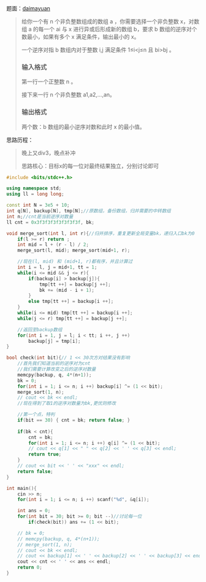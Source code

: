 题面：[daimayuan](http://oj.daimayuan.top/course/10/problem/497)

>给你一个有 n 个非负整数组成的数组 a ，你需要选择一个非负整数 x，对数组 a 的每一个 ai 与 x 进行异或后形成新的数组 b，要求 b 数组的逆序对个数最小，如果有多个 x 满足条件，输出最小的 x。
>
>一个逆序对指 b 数组内对于整数 i,j 满足条件 1≤i<j≤n 且 bi>bj 。
>
>### 输入格式
>
>第一行一个正整数 n 。
>
>接下来一行 n 个非负整数 a1,a2,…,an。
>
>### 输出格式
>
>两个数：b 数组的最小逆序对数和此时 x 的最小值。

思路历程：

>晚上又div3，晚点补冲
>
>思路核心：目标x的每一位对最终结果独立，分别讨论即可
>
>

```c++
#include <bits/stdc++.h>

using namespace std;
using ll = long long;

const int N = 3e5 + 10;
int q[N], backup[N], tmp[N];//原数组，备份数组，归并需要的中转数组
int n;//cnt是当前逆序对数量
ll cnt = 0x3f3f3f3f3f3f3f3f, bk;

void merge_sort(int l, int r){//归并排序，重复更新全局变量bk，递归入口bk为0
	if(l >= r) return ;
	int mid = l + (r - l) / 2;
	merge_sort(l, mid); merge_sort(mid+1, r);

	//现在(l, mid) 和 (mid+1, r)都有序，并且计算过
	int i = l, j = mid+1, tt = 1;
	while(i <= mid && j <= r){
		if(backup[i] > backup[j]){
			tmp[tt ++] = backup[j ++];
			bk += (mid - i + 1);
		}
		else tmp[tt ++] = backup[i ++];
	}
	while(i <= mid) tmp[tt ++] = backup[i ++];
	while(j <= r) tmp[tt ++] = backup[j ++];

	//返回至backup数组
	for(int i = 1, j = l; i < tt; i ++, j ++)
		backup[j] = tmp[i];
}

bool check(int bit){// 1 << 30次方对结果没有影响
	//首先我们知道当前的逆序对为cnt
	//我们需要计算改变之后的逆序对数量
	memcpy(backup, q, 4*(n+1));
	bk = 0;
	for(int i = 1; i <= n; i ++) backup[i] ^= (1 << bit);
	merge_sort(1, n);
	// cout << bk << endl;
	//现在得到了取1的逆序对数量为bk,更优则修改

	//第一个点，特判
	if(bit == 30) { cnt = bk; return false; }
	
	if(bk < cnt){
		cnt = bk;
		for(int i = 1; i <= n; i ++) q[i] ^= (1 << bit);
		// cout << q[1] << " " << q[2] << ' ' << q[3] << endl;
		return true;
	}
	// cout << bit << ' ' << "xxx" << endl;
	return false;
}

int main(){
	cin >> n;
	for(int i = 1; i <= n; i ++) scanf("%d", &q[i]);

	int ans = 0;
	for(int bit = 30; bit >= 0; bit --)//讨论每一位
		if(check(bit)) ans += (1 << bit);

	// bk = 0;
	// memcpy(backup, q, 4*(n+1));
	// merge_sort(1, n);
	// cout << bk << endl;
	// cout << backup[1] << ' ' << backup[2] << ' ' << backup[3] << endl; 
	cout << cnt << ' ' << ans << endl;
	return 0;
}
```

